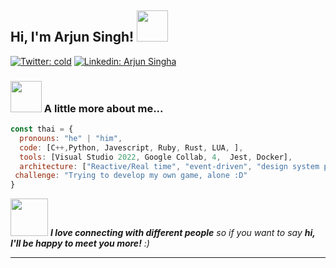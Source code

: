 <h2> Hi, I'm Arjun Singh! <img src="https://media.giphy.com/media/mGcNjsfWAjY5AEZNw6/giphy.gif" width="50"></h2>

[![Twitter: cold](https://img.shields.io/twitter/follow/AllHeresy89790?style=social)](https://twitter.com/AllHeresy89790)
[![Linkedin: Arjun Singha](https://img.shields.io/badge/-arjun-singh-0108981b4-blue?style=flat-square&logo=Linkedin&logoColor=white&link=https://www.linkedin.com/in/arjun-singh-0108981b4/)](https://www.linkedin.com/in/arjun-singh-0108981b4/)


### <img src="https://media.giphy.com/media/VgCDAzcKvsR6OM0uWg/giphy.gif" width="50"> A little more about me...  

```javascript
const thai = {
  pronouns: "he" | "him",
  code: [C++,Python, Javescript, Ruby, Rust, LUA, ],
  tools: [Visual Studio 2022, Google Collab, 4,  Jest, Docker],
  architecture: ["Reactive/Real time", "event-driven", "design system pattern"],
 challenge: "Trying to develop my own game, alone :D"
}
```

<img src="https://media.giphy.com/media/LnQjpWaON8nhr21vNW/giphy.gif" width="60"> <em><b>I love connecting with different people</b> so if you want to say <b>hi, I'll be happy to meet you more!</b> :)</em>

---
